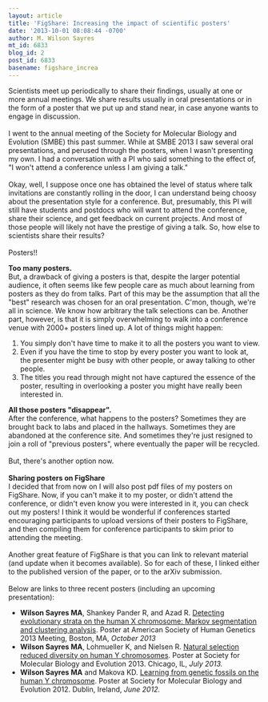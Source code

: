 ```yaml
---
layout: article
title: 'FigShare: Increasing the impact of scientific posters'
date: '2013-10-01 08:08:44 -0700'
author: M. Wilson Sayres
mt_id: 6833
blog_id: 2
post_id: 6833
basename: figshare_increa
---
```

Scientists meet up periodically to share their findings, usually at one or more annual meetings. We share results usually in oral presentations or in the form of a poster that we put up and stand near, in case anyone wants to engage in discussion.<br />
<br />
I went to the annual meeting of the Society for Molecular Biology and Evolution (SMBE) this past summer. While at SMBE 2013 I saw several oral presentations, and perused through the posters, when I wasn't presenting my own. I had a conversation with a PI who said something to the effect of, "I won't attend a conference unless I am giving a talk."<br />
<br />
Okay, well, I suppose once one has obtained the level of status where talk invitations are constantly rolling in the door, I can understand being choosy about the presentation style for a conference. But, presumably, this PI will still have students and postdocs who will want to attend the conference, share their science, and get feedback on current projects. And most of those people will likely not have the prestige of giving a talk. So, how else to scientists share their results?<br />
<br />
Posters!!<br />

**Too many posters.**<br />
But, a drawback of giving a posters is that, despite the larger potential audience, it often seems like few people care as much about learning from posters as they do from talks. Part of this may be the assumption that all the "best" research was chosen for an oral presentation. C'mon, though, we're all in science. We know how arbitrary the talk selections can be. Another part, however, is that it is simply overwhelming to walk into a conference venue with 2000+ posters lined up. A lot of things might happen:<br />



1. You simply don't have time to make it to all the posters you want to view.
1. Even if you have the time to stop by every poster you want to look at, the presenter might be busy with other people, or away talking to other people. 
1. The titles you read through might not have captured the essence of the poster, resulting in overlooking a poster you might have really been interested in.



**All those posters "disappear".**<br />
After the conference, what happens to the posters? Sometimes they are brought back to labs and placed in the hallways. Sometimes they are abandoned at the conference site. And sometimes they're just resigned to join a roll of "previous posters", where eventually the paper will be recycled.<br />
<br />
But, there's another option now.<br />
<br />
**Sharing posters on FigShare**<br />
I decided that from now on I will also post pdf files of my posters on FigShare. Now, if you can't make it to my poster, or didn't attend the conference, or didn't even know you were interested in it, you can check out my posters! I think it would be wonderful if conferences started encouraging participants to upload versions of their posters to FigShare, and then compiling them for conference participants to skim prior to attending the meeting.<br />
<br />
Another great feature of FigShare is that you can link to relevant material (and update when it becomes available). So for each of these, I linked either to the published version of the paper, or to the arXiv submission.&nbsp; <br />
<br />
Below are links to three recent posters (including an upcoming presentation): <br />



* **Wilson Sayres MA**, Shankey Pander R, and Azad R. [Detecting evolutionary strata on the human X chromosome: Markov segmentation and clustering analysis](http://figshare.com/articles/Detecting_evolutionary_strata_on_the_human_X_chromosome_Markov_Segmentation_and_Clustering_Analysis/804327). Poster at American Society of Human Genetics 2013 Meeting, Boston, MA, _October 2013<br />_
* **Wilson Sayres MA**, Lohmueller K, and Nielsen R. [Natural selection reduced diversity on human Y chromosomes](http://figshare.com/articles/Natural_selection_reduced_diversity_on_human_Y_chromosomes/806296). Poster at Society for Molecular Biology and Evolution 2013. Chicago, IL, _July 2013.<br />_
* **Wilson Sayres MA**&nbsp;and Makova KD. [Learning from genetic fossils on the human Y chromosome](http://figshare.com/articles/Learning_from_genetic_fossils_on_the_Y_chromosome/806297).&nbsp;Poster&nbsp;at Society for Molecular Biology and Evolution 2012. Dublin, Ireland,&nbsp;_June 2012._



<br />
<br />
